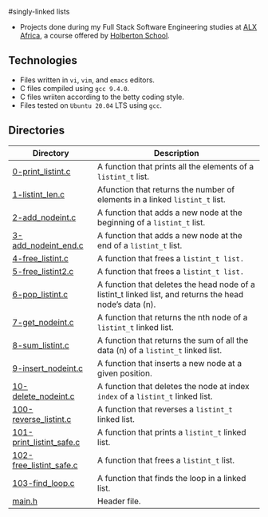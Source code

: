 #singly-linked lists

- Projects done during my Full Stack Software Engineering studies at [ALX Africa](https://www.alxafrica.com/software-engineering-2022/), a course offered by [Holberton School](https://www.holbertonschool.com/).

## Technologies
- Files written in ```vi```, ```vim```, and ```emacs``` editors. 
- C files compiled using ```gcc 9.4.0```.
- C files wriiten according to the betty coding style. 
- Files tested on ```Ubuntu 20.04``` LTS using ```gcc```.

## Directories 

| Directory  | Description |
| ---  | --- |
|[0-print_listint.c](0-print_listint.c)|A function that prints all the elements of a ```listint_t``` list.|
|[1-listint_len.c](1-listint_len.c)| Afunction that returns the number of elements in a linked ```listint_t``` list.|
|[2-add_nodeint.c](2-add_nodeint.c)|A function that adds a new node at the beginning of a ```listint_t``` list.|
|[3-add_nodeint_end.c](3-add_nodeint_end.c)| A function that adds a new node at the end of a ```listint_t``` list.|
|[4-free_listint.c](4-free_listint.c)|A function that frees a ```listint_t list.```|
|[5-free_listint2.c](5-free_listint2.c)|A function that frees a ```listint_t list.```|
|[6-pop_listint.c](6-pop_listint.c)|A function that deletes the head node of a listint_t linked list, and returns the head node’s data (n).|
|[7-get_nodeint.c](7-get_nodeint.c)| A function that returns the nth node of a ```listint_t``` linked list.|
|[8-sum_listint.c](8-sum_listint.c)|A function that returns the sum of all the data (n) of a ```listint_t``` linked list.|
|[9-insert_nodeint.c](9-insert_nodeint.c)|A function that inserts a new node at a given position.|
|[10-delete_nodeint.c](10-delete_nodeint.c)|A function that deletes the node at index ```index``` of a ```listint_t``` linked list.|
|[100-reverse_listint.c](100-reverse_listint.c)|A function that reverses a ```listint_t``` linked list.|
|[101-print_listint_safe.c](101-print_listint_safe.c)|A function that prints a ```listint_t``` linked list.|
|[102-free_listint_safe.c](102-free_listint_safe.c)|A function that frees a ```listint_t``` list.|
|[103-find_loop.c](103-find_loop.c)|A function that finds the loop in a linked list.|
|[main.h](main.h)|Header file.
